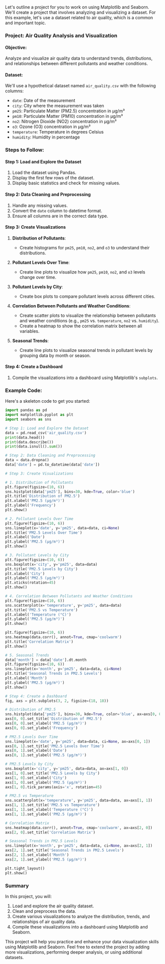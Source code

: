 Let's outline a project for you to work on using Matplotlib and Seaborn. We'll create a project that involves analyzing and visualizing a dataset. For this example, let's use a dataset related to air quality, which is a common and important topic.

### Project: Air Quality Analysis and Visualization

#### Objective:

Analyze and visualize air quality data to understand trends, distributions, and relationships between different pollutants and weather conditions.

#### Dataset:

We'll use a hypothetical dataset named `air_quality.csv` with the following columns:

- `date`: Date of the measurement
- `city`: City where the measurement was taken
- `pm25`: Particulate Matter (PM2.5) concentration in µg/m³
- `pm10`: Particulate Matter (PM10) concentration in µg/m³
- `no2`: Nitrogen Dioxide (NO2) concentration in µg/m³
- `o3`: Ozone (O3) concentration in µg/m³
- `temperature`: Temperature in degrees Celsius
- `humidity`: Humidity in percentage

### Steps to Follow:

#### Step 1: Load and Explore the Dataset

1. Load the dataset using Pandas.
2. Display the first few rows of the dataset.
3. Display basic statistics and check for missing values.

#### Step 2: Data Cleaning and Preprocessing

1. Handle any missing values.
2. Convert the `date` column to datetime format.
3. Ensure all columns are in the correct data type.

#### Step 3: Create Visualizations

1. **Distribution of Pollutants**:

   - Create histograms for `pm25`, `pm10`, `no2`, and `o3` to understand their distributions.

2. **Pollutant Levels Over Time**:

   - Create line plots to visualize how `pm25`, `pm10`, `no2`, and `o3` levels change over time.

3. **Pollutant Levels by City**:

   - Create box plots to compare pollutant levels across different cities.

4. **Correlation Between Pollutants and Weather Conditions**:

   - Create scatter plots to visualize the relationship between pollutants and weather conditions (e.g., `pm25` vs. `temperature`, `no2` vs. `humidity`).
   - Create a heatmap to show the correlation matrix between all variables.

5. **Seasonal Trends**:
   - Create line plots to visualize seasonal trends in pollutant levels by grouping data by month or season.

#### Step 4: Create a Dashboard

1. Compile the visualizations into a dashboard using Matplotlib's `subplots`.

### Example Code:

Here's a skeleton code to get you started:

```python
import pandas as pd
import matplotlib.pyplot as plt
import seaborn as sns

# Step 1: Load and Explore the Dataset
data = pd.read_csv('air_quality.csv')
print(data.head())
print(data.describe())
print(data.isnull().sum())

# Step 2: Data Cleaning and Preprocessing
data = data.dropna()
data['date'] = pd.to_datetime(data['date'])

# Step 3: Create Visualizations

# 1. Distribution of Pollutants
plt.figure(figsize=(10, 6))
sns.histplot(data['pm25'], bins=30, kde=True, color='blue')
plt.title('Distribution of PM2.5')
plt.xlabel('PM2.5 (µg/m³)')
plt.ylabel('Frequency')
plt.show()

# 2. Pollutant Levels Over Time
plt.figure(figsize=(10, 6))
sns.lineplot(x='date', y='pm25', data=data, ci=None)
plt.title('PM2.5 Levels Over Time')
plt.xlabel('Date')
plt.ylabel('PM2.5 (µg/m³)')
plt.show()

# 3. Pollutant Levels by City
plt.figure(figsize=(10, 6))
sns.boxplot(x='city', y='pm25', data=data)
plt.title('PM2.5 Levels by City')
plt.xlabel('City')
plt.ylabel('PM2.5 (µg/m³)')
plt.xticks(rotation=45)
plt.show()

# 4. Correlation Between Pollutants and Weather Conditions
plt.figure(figsize=(10, 6))
sns.scatterplot(x='temperature', y='pm25', data=data)
plt.title('PM2.5 vs Temperature')
plt.xlabel('Temperature (°C)')
plt.ylabel('PM2.5 (µg/m³)')
plt.show()

plt.figure(figsize=(10, 6))
sns.heatmap(data.corr(), annot=True, cmap='coolwarm')
plt.title('Correlation Matrix')
plt.show()

# 5. Seasonal Trends
data['month'] = data['date'].dt.month
plt.figure(figsize=(10, 6))
sns.lineplot(x='month', y='pm25', data=data, ci=None)
plt.title('Seasonal Trends in PM2.5 Levels')
plt.xlabel('Month')
plt.ylabel('PM2.5 (µg/m³)')
plt.show()

# Step 4: Create a Dashboard
fig, axs = plt.subplots(3, 2, figsize=(18, 18))

# Distribution of PM2.5
sns.histplot(data['pm25'], bins=30, kde=True, color='blue', ax=axs[0, 0])
axs[0, 0].set_title('Distribution of PM2.5')
axs[0, 0].set_xlabel('PM2.5 (µg/m³)')
axs[0, 0].set_ylabel('Frequency')

# PM2.5 Levels Over Time
sns.lineplot(x='date', y='pm25', data=data, ci=None, ax=axs[0, 1])
axs[0, 1].set_title('PM2.5 Levels Over Time')
axs[0, 1].set_xlabel('Date')
axs[0, 1].set_ylabel('PM2.5 (µg/m³)')

# PM2.5 Levels by City
sns.boxplot(x='city', y='pm25', data=data, ax=axs[1, 0])
axs[1, 0].set_title('PM2.5 Levels by City')
axs[1, 0].set_xlabel('City')
axs[1, 0].set_ylabel('PM2.5 (µg/m³)')
axs[1, 0].tick_params(axis='x', rotation=45)

# PM2.5 vs Temperature
sns.scatterplot(x='temperature', y='pm25', data=data, ax=axs[1, 1])
axs[1, 1].set_title('PM2.5 vs Temperature')
axs[1, 1].set_xlabel('Temperature (°C)')
axs[1, 1].set_ylabel('PM2.5 (µg/m³)')

# Correlation Matrix
sns.heatmap(data.corr(), annot=True, cmap='coolwarm', ax=axs[2, 0])
axs[2, 0].set_title('Correlation Matrix')

# Seasonal Trends in PM2.5 Levels
sns.lineplot(x='month', y='pm25', data=data, ci=None, ax=axs[2, 1])
axs[2, 1].set_title('Seasonal Trends in PM2.5 Levels')
axs[2, 1].set_xlabel('Month')
axs[2, 1].set_ylabel('PM2.5 (µg/m³)')

plt.tight_layout()
plt.show()
```

### Summary

In this project, you will:

1. Load and explore the air quality dataset.
2. Clean and preprocess the data.
3. Create various visualizations to analyze the distribution, trends, and relationships of air quality data.
4. Compile these visualizations into a dashboard using Matplotlib and Seaborn.

This project will help you practice and enhance your data visualization skills using Matplotlib and Seaborn. Feel free to extend the project by adding more visualizations, performing deeper analysis, or using additional datasets.
